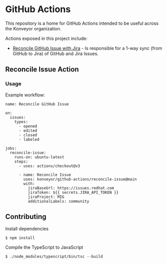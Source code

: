 GitHub Actions
==============

This repository is a home for GitHub Actions intended to be useful across the
Konveyor organization.

Actions exposed in this project include:

* [Reconcile GitHub Issue with Jira](./reconcile-issue/action.yml) - Is
    responsible for a 1-way sync (from GitHub to Jira) of GitHub and Jira
    Issues.

## Reconcile Issue Action

### Usage

Example workflow:

```
name: Reconcile GitHub Issue

on:
  issues:
    types:
      - opened
      - edited
      - closed
      - labeled

jobs:
  reconcile-issue:
    runs-on: ubuntu-latest
    steps:
      - uses: actions/checkout@v3

      - name: Reconcile Issue
        uses: konveyor/github-actions/reconcile-issue@main
        with:
          jiraBaseUrl: https://issues.redhat.com
          jiraToken: ${{ secrets.JIRA_API_TOKEN }}
          jiraProject: MIG
          additionalLabels: community
```

## Contributing

Install dependencies

```
$ npm install
```

Compile the TypeScript to JavaScript

```
$ ./node_modules/typescript/bin/tsc --build
```
